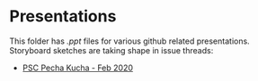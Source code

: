 # Presentations

This folder has *.ppt* files for various github related presentations. Storyboard sketches are taking shape in issue threads:

* [PSC Pecha Kucha - Feb 2020](https://github.com/SOLV-Code/Githubbing/issues/1)